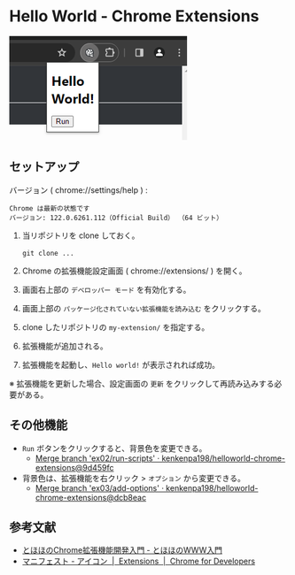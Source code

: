 # Hello World - Chrome Extensions

![image](img/image.png)

## セットアップ

バージョン ( chrome://settings/help ) :

```text
Chrome は最新の状態です
バージョン: 122.0.6261.112（Official Build） （64 ビット）
```

1. 当リポジトリを clone しておく。

    ```shell
    git clone ...
    ```

2. Chrome の拡張機能設定画面 ( chrome://extensions/ ) を開く。
3. 画面右上部の `デベロッパー モード` を有効化する。
4. 画面上部の `パッケージ化されていない拡張機能を読み込む` をクリックする。
5. clone したリポジトリの `my-extension/` を指定する。
6. 拡張機能が追加される。
7. 拡張機能を起動し、`Hello world!` が表示されれば成功。

※ 拡張機能を更新した場合、設定画面の `更新` をクリックして再読み込みする必要がある。

## その他機能

- `Run` ボタンをクリックすると、背景色を変更できる。
    - [Merge branch 'ex02/run-scripts' · kenkenpa198/helloworld-chrome-extensions@9d459fc](https://github.com/kenkenpa198/helloworld-chrome-extensions/commit/9d459fcbda993d96ab266e385dd38240ddd03f3f)
- 背景色は、拡張機能を右クリック > `オプション` から変更できる。
    - [Merge branch 'ex03/add-options' · kenkenpa198/helloworld-chrome-extensions@dcb8eac](https://github.com/kenkenpa198/helloworld-chrome-extensions/commit/dcb8eac758b55d7f32dfe12d1a32461e59d2a5b6)

## 参考文献

- [とほほのChrome拡張機能開発入門 - とほほのWWW入門](https://www.tohoho-web.com/ex/chrome_extension.html)
- [マニフェスト - アイコン  \|  Extensions  \|  Chrome for Developers](https://developer.chrome.com/docs/extensions/reference/manifest/icons?hl=ja)
